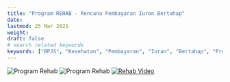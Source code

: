 ```yaml
---
title: "Program REHAB - Rencana Pembayaran Iuran Bertahap"
date: 
lastmod: 25 Mar 2021
weight: 
draft: false
# search related keywords
keywords: ["BPJS", "Kesehatan", "Pembayaran", "Iuran", "Bertahap", "Program", "REHAB"]
---
```


![Program Rehab](https://assets.promediateknologi.com/crop/0x0:0x0/x/photo/2022/01/19/516674998.jpeg)
![Program Rehab](https://www.hariansib.com/photo/berita/dir042022/_7577_800-KK-Ikuti-Program-Rehab-BPJS-Kesehatan-Medan.jpg)
[![Rehab Video](https://img.youtube.com/vi/YyJtZVdDJkA/0.jpg)](https://www.youtube.com/watch?v=YyJtZVdDJkA)
